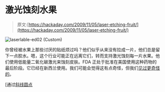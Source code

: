 # 激光蚀刻水果

> 原文:[https://hackaday.com/2009/11/05/laser-etching-fruit/](https://hackaday.com/2009/11/05/laser-etching-fruit/)

![laserlable-ed02 (Custom)](../Images/931fae4fd2935b5442e018c5b637c0a4.png "laserlable-ed02 (Custom)")

你曾经被水果上那些讨厌的贴纸烦过吗？他们似乎从来没有拉成一片，他们总是留下一点胶水。嗯，这个行业可能正在远离它们，转而支持激光蚀刻每一片水果。他们使用低能量二氧化碳激光来蚀刻皮肤。FDA 正处于批准在美国使用这种药物的最后阶段。它已经在新西兰使用。我们可能会觉得这有点奇怪，但我们[见过更奇怪的](http://hackaday.com/2008/07/05/laser-tattoo/)。

[通过[斜线圆点](http://science.slashdot.org/story/09/11/05/0336210/Low-Energy-Laser-Etching-May-Replace-Fruit-Labels?from=rss)